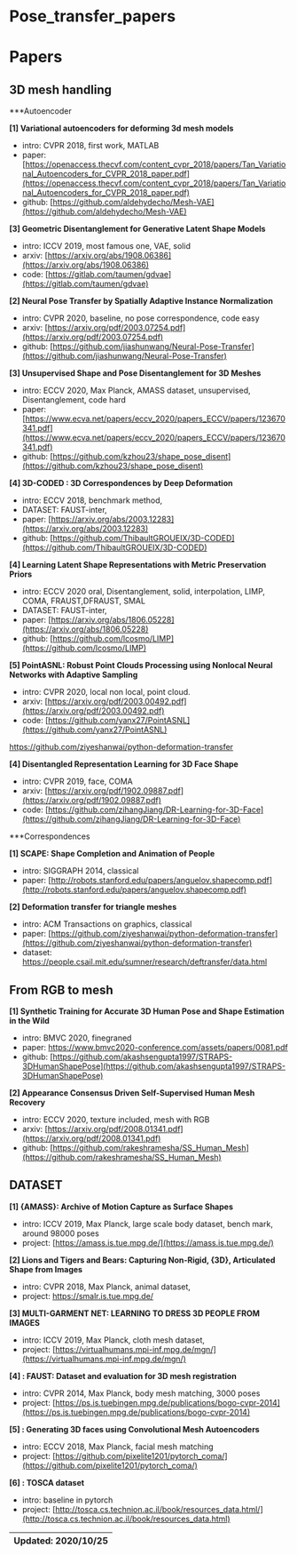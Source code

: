 # Pose_transfer_papers

# Papers
## 3D mesh handling
***Autoencoder
 
**[1] Variational autoencoders for deforming 3d mesh models**
- intro: CVPR 2018, first work, MATLAB
- paper: [https://openaccess.thecvf.com/content_cvpr_2018/papers/Tan_Variational_Autoencoders_for_CVPR_2018_paper.pdf](https://openaccess.thecvf.com/content_cvpr_2018/papers/Tan_Variational_Autoencoders_for_CVPR_2018_paper.pdf)
- github: [https://github.com/aldehydecho/Mesh-VAE](https://github.com/aldehydecho/Mesh-VAE)


**[3] Geometric Disentanglement for Generative Latent Shape Models**
- intro: ICCV 2019, most famous one, VAE, solid
- arxiv: [https://arxiv.org/abs/1908.06386](https://arxiv.org/abs/1908.06386)
- code: [https://gitlab.com/taumen/gdvae](https://gitlab.com/taumen/gdvae)

**[2] Neural Pose Transfer by Spatially Adaptive Instance Normalization**
- intro: CVPR 2020, baseline, no pose correspondence, code easy
- arxiv: [https://arxiv.org/pdf/2003.07254.pdf](https://arxiv.org/pdf/2003.07254.pdf)
- github: [https://github.com/jiashunwang/Neural-Pose-Transfer](https://github.com/jiashunwang/Neural-Pose-Transfer)

**[3] Unsupervised Shape and Pose Disentanglement for 3D Meshes**
- intro: ECCV 2020, Max Planck, AMASS dataset, unsupervised, Disentanglement, code hard
- paper: [https://www.ecva.net/papers/eccv_2020/papers_ECCV/papers/123670341.pdf](https://www.ecva.net/papers/eccv_2020/papers_ECCV/papers/123670341.pdf)
- github: [https://github.com/kzhou23/shape_pose_disent](https://github.com/kzhou23/shape_pose_disent)

**[4] 3D-CODED : 3D Correspondences by Deep Deformation**
- intro: ECCV 2018, benchmark method,
- DATASET: FAUST-inter, 
- paper: [https://arxiv.org/abs/2003.12283](https://arxiv.org/abs/2003.12283)
- github: [https://github.com/ThibaultGROUEIX/3D-CODED](https://github.com/ThibaultGROUEIX/3D-CODED)

**[4] Learning Latent Shape Representations with Metric Preservation Priors**
- intro: ECCV 2020 oral, Disentanglement, solid, interpolation, LIMP, COMA, FRAUST,DFRAUST, SMAL
- DATASET: FAUST-inter, 
- paper: [https://arxiv.org/abs/1806.05228](https://arxiv.org/abs/1806.05228)
- github: [https://github.com/lcosmo/LIMP](https://github.com/lcosmo/LIMP)


**[5] PointASNL: Robust Point Clouds Processing using Nonlocal Neural Networks with Adaptive Sampling**
- intro: CVPR 2020, local non local, point cloud.
- arxiv: [https://arxiv.org/pdf/2003.00492.pdf](https://arxiv.org/pdf/2003.00492.pdf)
- code: [https://github.com/yanx27/PointASNL](https://github.com/yanx27/PointASNL)

https://github.com/ziyeshanwai/python-deformation-transfer

**[4] Disentangled Representation Learning for 3D Face Shape**
- intro: CVPR 2019, face, COMA
- arxiv: [https://arxiv.org/pdf/1902.09887.pdf](https://arxiv.org/pdf/1902.09887.pdf)
- code: [https://github.com/zihangJiang/DR-Learning-for-3D-Face](https://github.com/zihangJiang/DR-Learning-for-3D-Face)

***Correspondences

**[1] SCAPE: Shape Completion and Animation of People**
- intro: SIGGRAPH 2014, classical
- paper: [http://robots.stanford.edu/papers/anguelov.shapecomp.pdf](http://robots.stanford.edu/papers/anguelov.shapecomp.pdf)

**[2] Deformation transfer for triangle meshes**
- intro: ACM Transactions on graphics, classical
- paper: [https://github.com/ziyeshanwai/python-deformation-transfer](https://github.com/ziyeshanwai/python-deformation-transfer)
- dataset: https://people.csail.mit.edu/sumner/research/deftransfer/data.html

## From RGB to mesh

**[1] Synthetic Training for Accurate 3D Human Pose and Shape Estimation in the Wild**
- intro: BMVC 2020, finegraned
- paper: https://www.bmvc2020-conference.com/assets/papers/0081.pdf
- github: [https://github.com/akashsengupta1997/STRAPS-3DHumanShapePose](https://github.com/akashsengupta1997/STRAPS-3DHumanShapePose)

**[2] Appearance Consensus Driven Self-Supervised Human Mesh Recovery**
- intro: ECCV 2020, texture included, mesh with RGB
- arxiv: [https://arxiv.org/pdf/2008.01341.pdf](https://arxiv.org/pdf/2008.01341.pdf)
- github: [https://github.com/rakeshramesha/SS_Human_Mesh](https://github.com/rakeshramesha/SS_Human_Mesh)

## DATASET
**[1] {AMASS}: Archive of Motion Capture as Surface Shapes**
- intro: ICCV 2019, Max Planck, large scale body dataset, bench mark, around 98000 poses
- project: [https://amass.is.tue.mpg.de/](https://amass.is.tue.mpg.de/)

**[2] Lions and Tigers and Bears: Capturing Non-Rigid, {3D}, Articulated Shape from Images**
- intro: CVPR 2018, Max Planck, animal dataset, 
- project: https://smalr.is.tue.mpg.de/

**[3] MULTI-GARMENT NET: LEARNING TO DRESS 3D PEOPLE FROM IMAGES**
- intro: ICCV 2019, Max Planck, cloth mesh dataset, 
- project: [https://virtualhumans.mpi-inf.mpg.de/mgn/](https://virtualhumans.mpi-inf.mpg.de/mgn/)

**[4] : FAUST: Dataset and evaluation for 3D mesh registration**
- intro: CVPR 2014, Max Planck, body mesh matching, 3000 poses 
- project: [https://ps.is.tuebingen.mpg.de/publications/bogo-cvpr-2014](https://ps.is.tuebingen.mpg.de/publications/bogo-cvpr-2014)

**[5] : Generating 3D faces using Convolutional Mesh Autoencoders**
- intro: ECCV 2018, Max Planck, facial mesh matching
- project: [https://github.com/pixelite1201/pytorch_coma/](https://github.com/pixelite1201/pytorch_coma/)

**[6] : TOSCA dataset**
- intro: baseline in pytorch
- project: [http://tosca.cs.technion.ac.il/book/resources_data.html/](http://tosca.cs.technion.ac.il/book/resources_data.html)



| Updated: 2020/10/25|
| :---------: |

